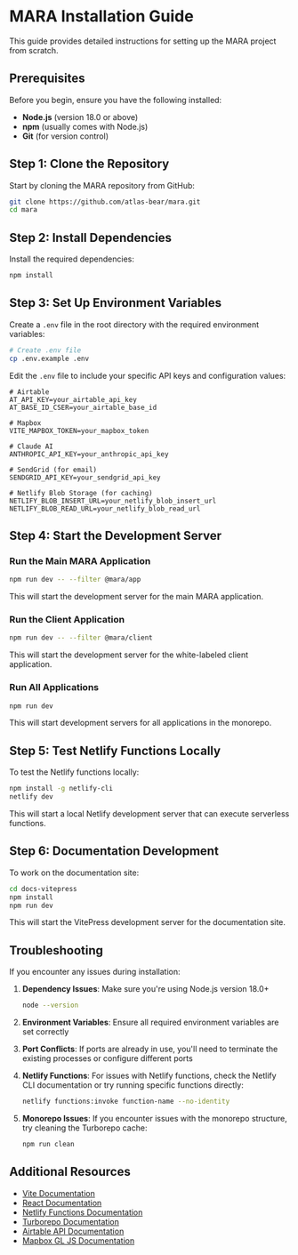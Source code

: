 # MARA Installation Guide

This guide provides detailed instructions for setting up the MARA project from scratch.

## Prerequisites

Before you begin, ensure you have the following installed:

- **Node.js** (version 18.0 or above)
- **npm** (usually comes with Node.js)
- **Git** (for version control)

## Step 1: Clone the Repository

Start by cloning the MARA repository from GitHub:

```bash
git clone https://github.com/atlas-bear/mara.git
cd mara
```

## Step 2: Install Dependencies

Install the required dependencies:

```bash
npm install
```

## Step 3: Set Up Environment Variables

Create a `.env` file in the root directory with the required environment variables:

```bash
# Create .env file
cp .env.example .env
```

Edit the `.env` file to include your specific API keys and configuration values:

```
# Airtable
AT_API_KEY=your_airtable_api_key
AT_BASE_ID_CSER=your_airtable_base_id

# Mapbox
VITE_MAPBOX_TOKEN=your_mapbox_token

# Claude AI
ANTHROPIC_API_KEY=your_anthropic_api_key

# SendGrid (for email)
SENDGRID_API_KEY=your_sendgrid_api_key

# Netlify Blob Storage (for caching)
NETLIFY_BLOB_INSERT_URL=your_netlify_blob_insert_url
NETLIFY_BLOB_READ_URL=your_netlify_blob_read_url
```

## Step 4: Start the Development Server

### Run the Main MARA Application

```bash
npm run dev -- --filter @mara/app
```

This will start the development server for the main MARA application.

### Run the Client Application

```bash
npm run dev -- --filter @mara/client
```

This will start the development server for the white-labeled client application.

### Run All Applications

```bash
npm run dev
```

This will start development servers for all applications in the monorepo.

## Step 5: Test Netlify Functions Locally

To test the Netlify functions locally:

```bash
npm install -g netlify-cli
netlify dev
```

This will start a local Netlify development server that can execute serverless functions.

## Step 6: Documentation Development

To work on the documentation site:

```bash
cd docs-vitepress
npm install
npm run dev
```

This will start the VitePress development server for the documentation site.

## Troubleshooting

If you encounter any issues during installation:

1. **Dependency Issues**: Make sure you're using Node.js version 18.0+
   ```bash
   node --version
   ```

2. **Environment Variables**: Ensure all required environment variables are set correctly

3. **Port Conflicts**: If ports are already in use, you'll need to terminate the existing processes or configure different ports

4. **Netlify Functions**: For issues with Netlify functions, check the Netlify CLI documentation or try running specific functions directly:
   ```bash
   netlify functions:invoke function-name --no-identity
   ```

5. **Monorepo Issues**: If you encounter issues with the monorepo structure, try cleaning the Turborepo cache:
   ```bash
   npm run clean
   ```

## Additional Resources

- [Vite Documentation](https://vitejs.dev/guide/)
- [React Documentation](https://reactjs.org/docs/getting-started.html)
- [Netlify Functions Documentation](https://docs.netlify.com/functions/overview/)
- [Turborepo Documentation](https://turborepo.org/docs)
- [Airtable API Documentation](https://airtable.com/developers/web/api/introduction)
- [Mapbox GL JS Documentation](https://docs.mapbox.com/mapbox-gl-js/api/)